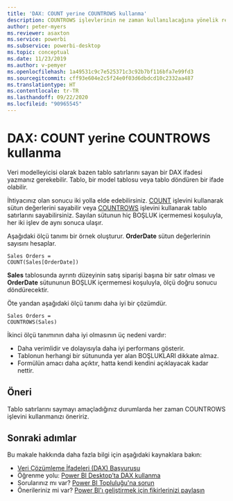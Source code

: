 ```yaml
---
title: 'DAX: COUNT yerine COUNTROWS kullanma'
description: COUNTROWS işlevlerinin ne zaman kullanılacağına yönelik rehber.
author: peter-myers
ms.reviewer: asaxton
ms.service: powerbi
ms.subservice: powerbi-desktop
ms.topic: conceptual
ms.date: 11/23/2019
ms.author: v-pemyer
ms.openlocfilehash: 1a49531c9c7e525371c3c92b7bf116bfa7e99fd3
ms.sourcegitcommit: cff93e604e2c5f24e0f03d6dbdcd10c2332aa487
ms.translationtype: HT
ms.contentlocale: tr-TR
ms.lasthandoff: 09/22/2020
ms.locfileid: "90965545"
---
```

# <a name="dax-use-countrows-instead-of-count"></a>DAX: COUNT yerine COUNTROWS kullanma

Veri modelleyicisi olarak bazen tablo satırlarını sayan bir DAX ifadesi yazmanız gerekebilir. Tablo, bir model tablosu veya tablo döndüren bir ifade olabilir.

İhtiyacınız olan sonucu iki yolla elde edebilirsiniz. [COUNT](/dax/count-function-dax) işlevini kullanarak sütun değerlerini sayabilir veya [COUNTROWS](/dax/countrows-function-dax) işlevini kullanarak tablo satırlarını sayabilirsiniz. Sayılan sütunun hiç BOŞLUK içermemesi koşuluyla, her iki işlev de aynı sonuca ulaşır.

Aşağıdaki ölçü tanımı bir örnek oluşturur. **OrderDate** sütun değerlerinin sayısını hesaplar.

```dax
Sales Orders =
COUNT(Sales[OrderDate])
```

**Sales** tablosunda ayrıntı düzeyinin satış siparişi başına bir satır olması ve **OrderDate** sütununun BOŞLUK içermemesi koşuluyla, ölçü doğru sonucu döndürecektir.

Öte yandan aşağıdaki ölçü tanımı daha iyi bir çözümdür.

```dax
Sales Orders =
COUNTROWS(Sales)
```

İkinci ölçü tanımının daha iyi olmasının üç nedeni vardır:

- Daha verimlidir ve dolayısıyla daha iyi performans gösterir.
- Tablonun herhangi bir sütununda yer alan BOŞLUKLARI dikkate almaz.
- Formülün amacı daha açıktır, hatta kendi kendini açıklayacak kadar nettir.

## <a name="recommendation"></a>Öneri

Tablo satırlarını saymayı amaçladığınız durumlarda her zaman COUNTROWS işlevini kullanmanızı öneririz.

## <a name="next-steps"></a>Sonraki adımlar

Bu makale hakkında daha fazla bilgi için aşağıdaki kaynaklara bakın:

- [Veri Çözümleme İfadeleri (DAX) Başvurusu](/dax/)
- Öğrenme yolu: [Power BI Desktop’ta DAX kullanma](/learn/paths/dax-power-bi/)
- Sorularınız mı var? [Power BI Topluluğu'na sorun](https://community.powerbi.com/)
- Önerileriniz mi var? [Power BI'ı geliştirmek için fikirlerinizi paylaşın](https://ideas.powerbi.com)